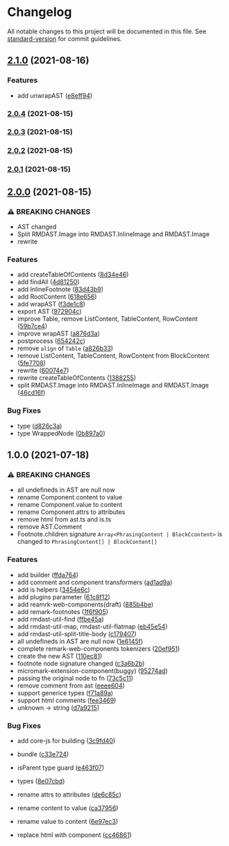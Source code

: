 # Changelog

All notable changes to this project will be documented in this file. See [standard-version](https://github.com/conventional-changelog/standard-version) for commit guidelines.

## [2.1.0](https://github.com/BlackGlory/rmdast/compare/v2.0.4...v2.1.0) (2021-08-16)


### Features

* add unwrapAST ([e8eff94](https://github.com/BlackGlory/rmdast/commit/e8eff94db6b393087113438156c230f7b662a85b))

### [2.0.4](https://github.com/BlackGlory/rmdast/compare/v2.0.3...v2.0.4) (2021-08-15)

### [2.0.3](https://github.com/BlackGlory/rmdast/compare/v2.0.2...v2.0.3) (2021-08-15)

### [2.0.2](https://github.com/BlackGlory/rmdast/compare/v2.0.1...v2.0.2) (2021-08-15)

### [2.0.1](https://github.com/BlackGlory/rmdast/compare/v2.0.0...v2.0.1) (2021-08-15)

## [2.0.0](https://github.com/BlackGlory/rmdast/compare/v1.0.0...v2.0.0) (2021-08-15)


### ⚠ BREAKING CHANGES

* AST changed
* Split RMDAST.Image into RMDAST.InlineImage and RMDAST.Image
* rewrite

### Features

* add createTableOfContents ([8d34e46](https://github.com/BlackGlory/rmdast/commit/8d34e46637706d71db725fd1de7d2c24d76f1663))
* add findAll ([4d81250](https://github.com/BlackGlory/rmdast/commit/4d81250e5431dec7ed58197073928bc0341d0423))
* add InlineFootnote ([83d43b9](https://github.com/BlackGlory/rmdast/commit/83d43b9ccc5c1baf649c24a0f83ec9f214f77bc6))
* add RootContent ([618e656](https://github.com/BlackGlory/rmdast/commit/618e65650fa3b67e694fb23139a767ff2482c5d9))
* add wrapAST ([f3de1c8](https://github.com/BlackGlory/rmdast/commit/f3de1c8e4a168170a25355bf597471a63e3db8e6))
* export AST ([972904c](https://github.com/BlackGlory/rmdast/commit/972904c829b5c94c6bf01fed674cd41682f7ad44))
* improve Table, remove ListContent, TableContent, RowContent ([59b7ce4](https://github.com/BlackGlory/rmdast/commit/59b7ce409f3f8d2ac5961d9e92696c87016dd7b8))
* improve wrapAST ([a876d3a](https://github.com/BlackGlory/rmdast/commit/a876d3a7a7df7c811b31c5d3244d47ed454ee979))
* postprocess ([654242c](https://github.com/BlackGlory/rmdast/commit/654242c5827ea8d3548fef7f71b20b89dbf50b06))
* remove `align` of `Table` ([a826b33](https://github.com/BlackGlory/rmdast/commit/a826b33fadadb7fcb39addcf9057429e14019e0d))
* remove ListContent, TableContent, RowContent from BlockContent ([5fe7708](https://github.com/BlackGlory/rmdast/commit/5fe77080bbb165b14849b7c995934e4ec08eac9d))
* rewrite ([60074e7](https://github.com/BlackGlory/rmdast/commit/60074e72462328e0dc4d282d927c9dde31e798ee))
* rewrite createTableOfContents ([1388255](https://github.com/BlackGlory/rmdast/commit/1388255a9c6ea1083c60cc7daf4d11a121c8c6b3))
* split RMDAST.Image into RMDAST.InlineImage and RMDAST.Image ([46cd16f](https://github.com/BlackGlory/rmdast/commit/46cd16f89658392697d6c15aa2aca73505883dda))


### Bug Fixes

* type ([d826c3a](https://github.com/BlackGlory/rmdast/commit/d826c3af96fe6d3cbcceb8475d2e9caae924de98))
* type WrappedNode<Gallery> ([0b897a0](https://github.com/BlackGlory/rmdast/commit/0b897a0c9e915bfef79597beec14c6c8c3021ce7))

## 1.0.0 (2021-07-18)


### ⚠ BREAKING CHANGES

* all undefineds in AST are null now
* rename Component.content to value
* rename Component.value to content
* rename Component.attrs to attributes
* remove html from ast.ts and is.ts
* remove AST.Comment
* Footnote.children signature `Array<PhrasingContent | BlockCcontent>`
is changed to `PhrasingContent[] | BlockContent[]`

### Features

* add builder ([ffda764](http://git.blackglory.me:2222/BlackGlory/rmdast/commit/ffda764a0e0cf494df088506028ffc19179c4577))
* add comment and component transformers ([ad1ad9a](http://git.blackglory.me:2222/BlackGlory/rmdast/commit/ad1ad9acc37b2b42ede357eeee0cdc9ee8ca63d9))
* add is helpers ([3454e6c](http://git.blackglory.me:2222/BlackGlory/rmdast/commit/3454e6ceb99ab9373e2448f383411c3956eeb99a))
* add plugins parameter ([61c8f12](http://git.blackglory.me:2222/BlackGlory/rmdast/commit/61c8f12e607c8eb45e8a822ff288de7d90b0ff65))
* add reamrk-web-components(draft) ([885b4be](http://git.blackglory.me:2222/BlackGlory/rmdast/commit/885b4beef9d36b6e73734eac018307ad88934716))
* add remark-footnotes ([1f6f905](http://git.blackglory.me:2222/BlackGlory/rmdast/commit/1f6f9050a72c22eb8e362fb0b7d2513bc4e21422))
* add rmdast-util-find ([ffbe45a](http://git.blackglory.me:2222/BlackGlory/rmdast/commit/ffbe45a3a1d3b0659ddf342e8ee0985dc5383264))
* add rmdast-util-map, rmdast-util-flatmap ([eb45e54](http://git.blackglory.me:2222/BlackGlory/rmdast/commit/eb45e54f7e4e1c4381224b285e2a9282ef693b34))
* add rmdast-util-split-title-body ([c179407](http://git.blackglory.me:2222/BlackGlory/rmdast/commit/c17940756543698a6b1ed4a941615f6285a7b4f1))
* all undefineds in AST are null now ([1e6145f](http://git.blackglory.me:2222/BlackGlory/rmdast/commit/1e6145fe41f3ea8ada7b737fc419d3801ad114ad))
* complete remark-web-components tokenizers ([20ef951](http://git.blackglory.me:2222/BlackGlory/rmdast/commit/20ef951541dc0ce1e9de8bbba7bd44fb820d049f))
* create the new AST ([110ec81](http://git.blackglory.me:2222/BlackGlory/rmdast/commit/110ec81891cd3eeaa2d45d29194da791de2638d2))
* footnote node signature changed ([c3a6b2b](http://git.blackglory.me:2222/BlackGlory/rmdast/commit/c3a6b2bb6523f54598a359c6a0710c1657c8d2e0))
* micromark-extension-component(buggy) ([95274ad](http://git.blackglory.me:2222/BlackGlory/rmdast/commit/95274ad58566b8c8cb99425fb18f563f83c48e97))
* passing the original node to fn ([73c5c11](http://git.blackglory.me:2222/BlackGlory/rmdast/commit/73c5c110a7986c334265daf81e55293795ebca5f))
* remove comment from ast ([eeee604](http://git.blackglory.me:2222/BlackGlory/rmdast/commit/eeee604fe2815d41abe139f569fb5070f606d443))
* support generice types ([f71a89a](http://git.blackglory.me:2222/BlackGlory/rmdast/commit/f71a89a7a897d654cff3a4de8b43da427a1bfca6))
* support html comments ([fee3469](http://git.blackglory.me:2222/BlackGlory/rmdast/commit/fee34697f2348b05f4909882485026b9fd06cc7b))
* unknown -> string ([d7a9215](http://git.blackglory.me:2222/BlackGlory/rmdast/commit/d7a9215d8ba61a4f03db85da815ebbcb2424b9ef))


### Bug Fixes

* add core-js for building ([3c9fd40](http://git.blackglory.me:2222/BlackGlory/rmdast/commit/3c9fd40b5c46168264ae8befd9507ccaab21680d))
* bundle ([c33e724](http://git.blackglory.me:2222/BlackGlory/rmdast/commit/c33e72412d5dd465307655706fc151788d096735))
* isParent type guard ([e463f07](http://git.blackglory.me:2222/BlackGlory/rmdast/commit/e463f074f087a9d20de8804d1115695d8935a754))
* types ([8e07cbd](http://git.blackglory.me:2222/BlackGlory/rmdast/commit/8e07cbd82a7722c4a66fd69a3a47e15af3b9a55b))


* rename attrs to attributes ([de6c85c](http://git.blackglory.me:2222/BlackGlory/rmdast/commit/de6c85cf349444974cd364572ac6ffb14a5907e7))
* rename content to value ([ca37956](http://git.blackglory.me:2222/BlackGlory/rmdast/commit/ca379567b5cca537c71b63ee7fb100c20fdf3b08))
* rename value to content ([6e97ec3](http://git.blackglory.me:2222/BlackGlory/rmdast/commit/6e97ec35e21abe092e5bca0ee35138f26534cc98))
* replace html with component ([cc46861](http://git.blackglory.me:2222/BlackGlory/rmdast/commit/cc46861f97724be79b35535e07c62b2d4f773169))

